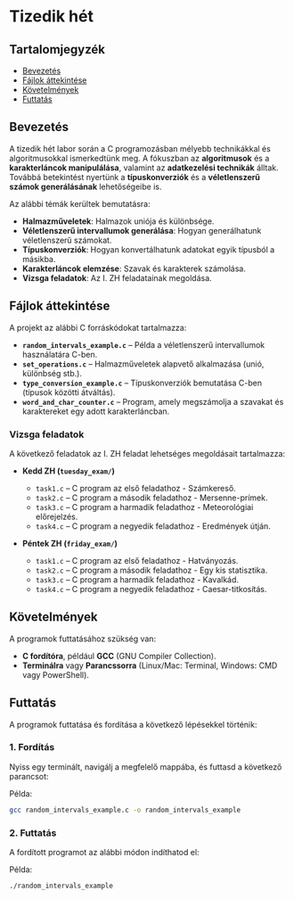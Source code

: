 # Tizedik hét

## Tartalomjegyzék
- [Bevezetés](#bevezetés)
- [Fájlok áttekintése](#fájlok-áttekintése)
- [Követelmények](#követelmények)
- [Futtatás](#futtatás)

## Bevezetés
A tizedik hét labor során a C programozásban mélyebb technikákkal és algoritmusokkal ismerkedtünk meg. A fókuszban az **algoritmusok** és a **karakterláncok manipulálása**, valamint az **adatkezelési technikák** álltak. Továbbá betekintést nyertünk a **típuskonverziók** és a **véletlenszerű számok generálásának** lehetőségeibe is.

Az alábbi témák kerültek bemutatásra:
- **Halmazműveletek**: Halmazok uniója és különbsége.
- **Véletlenszerű intervallumok generálása**: Hogyan generálhatunk véletlenszerű számokat.
- **Típuskonverziók**: Hogyan konvertálhatunk adatokat egyik típusból a másikba.
- **Karakterláncok elemzése**: Szavak és karakterek számolása.
- **Vizsga feladatok**: Az I. ZH feladatainak megoldása.

## Fájlok áttekintése
A projekt az alábbi C forráskódokat tartalmazza:

- **`random_intervals_example.c`** – Példa a véletlenszerű intervallumok használatára C-ben.
- **`set_operations.c`** – Halmazműveletek alapvető alkalmazása (unió, különbség stb.).
- **`type_conversion_example.c`** – Típuskonverziók bemutatása C-ben (típusok közötti átváltás).
- **`word_and_char_counter.c`** – Program, amely megszámolja a szavakat és karaktereket egy adott karakterláncban.

### Vizsga feladatok
A következő feladatok az I. ZH feladat lehetséges megoldásait tartalmazza:

- **Kedd ZH (`tuesday_exam/`)**
  - `task1.c` – C program az első feladathoz - Számkereső.
  - `task2.c` – C program a második feladathoz - Mersenne-prímek.
  - `task3.c` – C program a harmadik feladathoz - Meteorológiai előrejelzés.
  - `task4.c` – C program a negyedik feladathoz - Eredmények útján.

- **Péntek ZH (`friday_exam/`)**
  - `task1.c` – C program az első feladathoz - Hatványozás.
  - `task2.c` – C program a második feladathoz - Egy kis statisztika.
  - `task3.c` – C program a harmadik feladathoz - Kavalkád.
  - `task4.c` – C program a negyedik feladathoz - Caesar-titkosítás.


## Követelmények
A programok futtatásához szükség van:
- **C fordítóra**, például **GCC** (GNU Compiler Collection).
- **Terminálra** vagy **Parancssorra** (Linux/Mac: Terminal, Windows: CMD vagy PowerShell).

## Futtatás
A programok futtatása és fordítása a következő lépésekkel történik:

### **1. Fordítás**
Nyiss egy terminált, navigálj a megfelelő mappába, és futtasd a következő parancsot:

Példa:
```bash
gcc random_intervals_example.c -o random_intervals_example
```

### **2. Futtatás**

A fordított programot az alábbi módon indíthatod el:

Példa:
```bash
./random_intervals_example
```